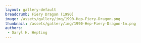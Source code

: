 ```yaml
---
layout: gallery-default
breadcrumb: Fiery Dragon (1990)
image: /assets/gallery/img/1990-Hep-Fiery-Dragon.png
thumbnail: /assets/gallery/img/1990-Hep-Fiery-Dragon-tn.png
authors:
 - Daryl H. Hepting
---
```

